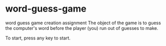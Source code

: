 # word-guess-game
word guess game creation assignment
The object of the game is to guess the computer's word before the player (you) run out of guesses to make.

To start, press any key to start.